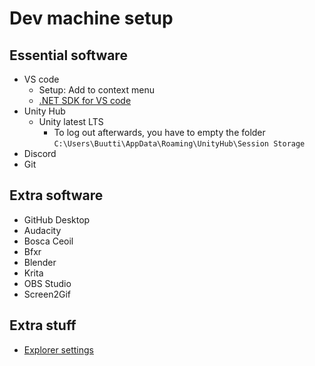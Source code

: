 # Dev machine setup

## Essential software

* VS code
  * Setup: Add to context menu
  * [.NET SDK for VS code]( https://dotnet.microsoft.com/en-us/download/dotnet/sdk-for-vs-code)	
* Unity Hub
  * Unity latest LTS
    * To log out afterwards, you have to empty the folder `C:\Users\Buutti\AppData\Roaming\UnityHub\Session Storage`
* Discord
* Git

## Extra software

* GitHub Desktop
* Audacity
* Bosca Ceoil
* Bfxr
* Blender
* Krita
* OBS Studio
* Screen2Gif

## Extra stuff

* [Explorer settings](tooltips/using-file-explorer.md)